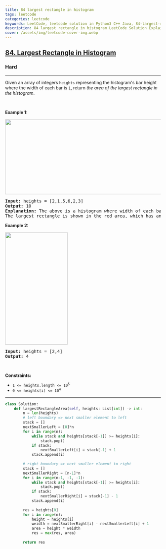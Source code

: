 ```yaml
---
title: 84 largest rectangle in histogram
tags: leetcode
categories: leetcode
keywords: LeetCode, leetcode solution in Python3 C++ Java, 84-largest-rectangle-in-histogram solution
description: 84 largest rectangle in histogram LeetCode Solution Explained
cover: /assets/img/leetcode-cover-img.webp
---
```





<h2><a href="https://leetcode.com/problems/largest-rectangle-in-histogram/">84. Largest Rectangle in Histogram</a></h2><h3>Hard</h3><hr><div><p>Given an array of integers <code>heights</code> representing the histogram's bar height where the width of each bar is <code>1</code>, return <em>the area of the largest rectangle in the histogram</em>.</p>

<p>&nbsp;</p>
<p><strong>Example 1:</strong></p>
<img alt="" src="https://assets.leetcode.com/uploads/2021/01/04/histogram.jpg" style="width: 522px; height: 242px;">
<pre><strong>Input:</strong> heights = [2,1,5,6,2,3]
<strong>Output:</strong> 10
<strong>Explanation:</strong> The above is a histogram where width of each bar is 1.
The largest rectangle is shown in the red area, which has an area = 10 units.
</pre>

<p><strong>Example 2:</strong></p>
<img alt="" src="https://assets.leetcode.com/uploads/2021/01/04/histogram-1.jpg" style="width: 202px; height: 362px;">
<pre><strong>Input:</strong> heights = [2,4]
<strong>Output:</strong> 4
</pre>

<p>&nbsp;</p>
<p><strong>Constraints:</strong></p>

<ul>
	<li><code>1 &lt;= heights.length &lt;= 10<sup>5</sup></code></li>
	<li><code>0 &lt;= heights[i] &lt;= 10<sup>4</sup></code></li>
</ul>
</div>

---




```python
class Solution:
    def largestRectangleArea(self, heights: List[int]) -> int:
        n = len(heights)
        # left boundary => next smaller element to left
        stack = []
        nextSmallerLeft = [0]*n
        for i in range(n):
            while stack and heights[stack[-1]] >= heights[i]:
                stack.pop()
            if stack:
                nextSmallerLeft[i] = stack[-1] + 1
            stack.append(i)
        
        # right boundary => next smaller element to right
        stack = []
        nextSmallerRight = [n-1]*n
        for i in range(n-1, -1, -1):
            while stack and heights[stack[-1]] >= heights[i]:
                stack.pop()
            if stack:
                nextSmallerRight[i] = stack[-1] - 1
            stack.append(i)
        
        res = heights[0]
        for i in range(n):
            height = heights[i]
            weidth = nextSmallerRight[i] - nextSmallerLeft[i] + 1
            area = height * weidth
            res = max(res, area)
            
        return res
```
